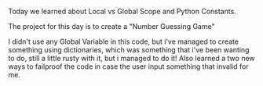 Today we learned about Local vs Global Scope and Python Constants.

The project for this day is to create a "Number Guessing Game"

I didn't use any Global Variable in this code, but i've managed to create something using dictionaries, which was something that i've been wanting to do, still a little rusty with it, but i managed to do it! Also learned a two new ways to failproof the code in case the user input something that invalid for me.